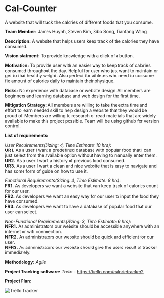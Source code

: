 # Cal-Counter
A website that will track the calories of different foods that you consume. 

**Team Member:**
James Huynh,
Steven Kim,
Sibo Song,
Tianfang Wang

**Description:** 
A website that helps users keep track of the calories they have consumed.

**Vision statment:**
To provide knowledge with a click of a button.

**Motivation:**
To provide user with an easier way to keep track of calories consumed throughout the day.
Helpful for user who just want to maintain or get to that healthy weight. Also perfect for 
athletes who need to consume fix amount of calories daily to maintain their physique.

**Risks:**
No experience with database or website design. All members are beginners and
learning database and web design for the first time. 

**Mitigation Strategy:**
All members are willing to take the extra time and effort to
learn needed skill to help design a website that they would be proud of. Members are
willing to research or read materials that are widely available to make this project possible. Team will be using github 
for version control.

**List of requirements:**

*User Requirements(Sizing: 4, Time Estimate: 10 hrs)*:    
  **UR1.** As a user I want a predefined database with popular food that I can just select from the available
           option without having to manually enter them.  
  **UR2.** As a user I want a history of previous food consumed.    
  **UR3.** As a user I want a clean and nice website that is easy to navigate and has some form of guide on how to use it.  

*Functional Requirements(Sizing: 4, Time Estimate: 8 hrs)*:  
**FR1.** As developers we want a website that can keep track of calories count for our user.  
**FR2.** As developers we want an easy way for our user to input the food they have consumed.  
**FR3.** As developers we want to have a database of popular food that our user can select.

*Non-Functional Requirements(Sizing: 3, Time Estimate: 6 hrs)*:  
**NFR1.** As administrators our website should be accessible anywhere with an internet or wifi connnection.  
**NFR2.** As administrators our website should be quick and efficient for our user.  
**NFR3.** As administrators our webiste should give the users result of tracker immediately. 

**Methodology:**
*Agile*

**Project Tracking software:**
*Trello* - https://trello.com/calorietracker2


**Project Plan:**

![Trello Tracker](https://cloud.githubusercontent.com/assets/13977747/13068345/bdfde886-d437-11e5-88db-1d242bca4df8.png)

